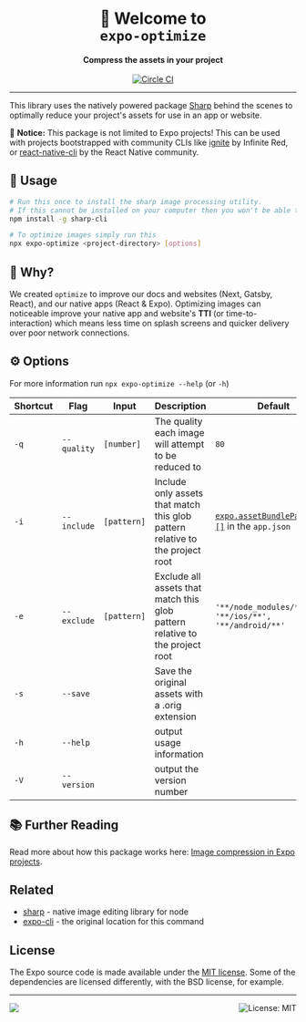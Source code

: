 <!-- Title -->
<h1 align="center">
👋 Welcome to <br><code>expo-optimize</code>
</h1>

<!-- Header -->

<p align="center">
    <b>Compress the assets in your project</b>
    <br/>
    <br/>
    <a aria-label="Circle CI" href="https://circleci.com/gh/expo/expo-cli/tree/main">
        <img alt="Circle CI" src="https://flat.badgen.net/circleci/github/expo/expo-cli?label=Circle%20CI&labelColor=555555&icon=circleci">
    </a>
</p>

---

<!-- Body -->

This library uses the natively powered package [Sharp](https://sharp.pixelplumbing.com) behind the scenes to optimally reduce your project's assets for use in an app or website.

👋 **Notice:** This package is not limited to Expo projects! This can be used with projects bootstrapped with community CLIs like [ignite](https://github.com/infinitered/ignite) by Infinite Red, or [react-native-cli](https://github.com/react-native-community/cli) by the React Native community.

## 🚀 Usage

```sh
# Run this once to install the sharp image processing utility.
# If this cannot be installed on your computer then you won't be able to optimize images.
npm install -g sharp-cli

# To optimize images simply run this
npx expo-optimize <project-directory> [options]
```

## 🤔 Why?

We created `optimize` to improve our docs and websites (Next, Gatsby, React), and our native apps (React & Expo). Optimizing images can noticeable improve your native app and website's **TTI** (or time-to-interaction) which means less time on splash screens and quicker delivery over poor network connections.

## ⚙️ Options

For more information run `npx expo-optimize --help` (or `-h`)

| Shortcut | Flag        | Input       | Description                                                                   | Default                                                 |
| -------- | ----------- | ----------- | ----------------------------------------------------------------------------- | ------------------------------------------------------- |
| `-q`     | `--quality` | `[number]`  | The quality each image will attempt to be reduced to                          | `80`                                                    |
| `-i`     | `--include` | `[pattern]` | Include only assets that match this glob pattern relative to the project root | [`expo.assetBundlePatterns: []`][abp] in the `app.json` |
| `-e`     | `--exclude` | `[pattern]` | Exclude all assets that match this glob pattern relative to the project root  | `'**/node_modules/**', '**/ios/**', '**/android/**'`    |
| `-s`     | `--save`    |             | Save the original assets with a .orig extension                               |                                                         |
| `-h`     | `--help`    |             | output usage information                                                      |                                                         |
| `-V`     | `--version` |             | output the version number                                                     |                                                         |

## 📚 Further Reading

Read more about how this package works here: [Image compression in Expo projects](https://blog.expo.dev/image-compression-with-expo-cli-d32d15cc8b73).

## Related

- [sharp](https://sharp.pixelplumbing.com/) - native image editing library for node
- [expo-cli](https://docs.expo.dev/workflow/expo-cli/) - the original location for this command
  <!-- - [react-native-cli optimize](https://github.com/react-native-community/cli/pull/419) - an alias for this command -->

## License

The Expo source code is made available under the [MIT license](LICENSE). Some of the dependencies are licensed differently, with the BSD license, for example.

<!-- Footer -->

---

<p>
    <a aria-label="sponsored by expo" href="http://expo.dev">
        <img src="https://img.shields.io/badge/Sponsored_by-Expo-4630EB.svg?style=for-the-badge&logo=EXPO&labelColor=000&logoColor=fff" target="_blank" />
    </a>
    <a aria-label="expo-optimize is free to use" href="/LICENSE" target="_blank">
        <img align="right" alt="License: MIT" src="https://img.shields.io/badge/License-MIT-success.svg?style=for-the-badge&color=33CC12" target="_blank" />
    </a>
</p>

[abp]: https://docs.expo.dev/versions/latest/config/app/#assetbundlepatterns
